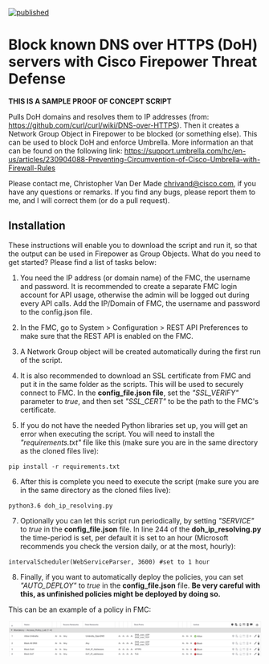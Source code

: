 [![published](https://static.production.devnetcloud.com/codeexchange/assets/images/devnet-published.svg)](https://developer.cisco.com/codeexchange/github/repo/chrivand/block_doh_firepower)

# Block known DNS over HTTPS (DoH) servers with Cisco Firepower Threat Defense

**THIS IS A SAMPLE PROOF OF CONCEPT SCRIPT**

Pulls DoH domains and resolves them to IP addresses (from: https://github.com/curl/curl/wiki/DNS-over-HTTPS). Then it creates a Network Group Object in Firepower to be blocked (or something else). This can be used to block DoH and enforce Umbrella. More information an that can be found on the following link: https://support.umbrella.com/hc/en-us/articles/230904088-Preventing-Circumvention-of-Cisco-Umbrella-with-Firewall-Rules

Please contact me, Christopher Van Der Made <chrivand@cisco.com>, if you have any questions or remarks. If you find any bugs, please report them to me, and I will correct them (or do a pull request).

## Installation

These instructions will enable you to download the script and run it, so that the output can be used in Firepower as Group Objects. What do you need to get started? Please find a list of tasks below:

1. You need the IP address (or domain name) of the FMC, the username and password. It is recommended to create a separate FMC login account for API usage, otherwise the admin will be logged out during every API calls. Add the IP/Domain of FMC, the username and password to the config.json file. 

2. In the FMC, go to System > Configuration > REST API Preferences to make sure that the REST API is enabled on the FMC.

3. A Network Group object will be created automatically during the first run of the script.

4. It is also recommended to download an SSL certificate from FMC and put it in the same folder as the scripts. This will be used to securely connect to FMC. In the **config_file.json file**, set the *"SSL_VERIFY"* parameter to *true*, and then set *"SSL_CERT"* to be the path to the FMC's certificate.

5. If you do not have the needed Python libraries set up, you will get an error when executing the script. You will need to install the *"requirements.txt"* file like this (make sure you are in the same directory as the cloned files live):

```
pip install -r requirements.txt
```

6. After this is complete you need to execute the script (make sure you are in the same directory as the cloned files live):

```
python3.6 doh_ip_resolving.py
```

7. Optionally you can let this script run periodically, by setting *"SERVICE"* to *true* in the **config_file.json** file. In line 244 of the **doh_ip_resolving.py** the time-period is set, per default it is set to an hour (Microsoft recommends you check the version daily, or at the most, hourly):

```
intervalScheduler(WebServiceParser, 3600) #set to 1 hour
```

8. Finally, if you want to automatically deploy the policies, you can set *"AUTO_DEPLOY"* to *true* in the **config_file.json** file. **Be very careful with this, as unfinished policies might be deployed by doing so.**

This can be an example of a policy in FMC:

![Networkobjects](screenshot_fmc.png)

